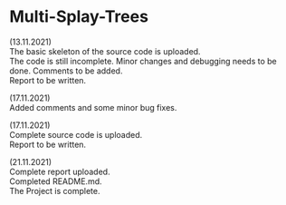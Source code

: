# Multi-Splay-Trees

(13.11.2021) \
The basic skeleton of the source code is uploaded.\
The code is still incomplete. Minor changes and debugging needs to be done. Comments to be added.\
Report to be written.

(17.11.2021) \
Added comments and some minor bug fixes.

(17.11.2021) \
Complete source code is uploaded.\
Report to be written.

(21.11.2021) \
Complete report uploaded. \
Completed README.md. \
The Project is complete.
